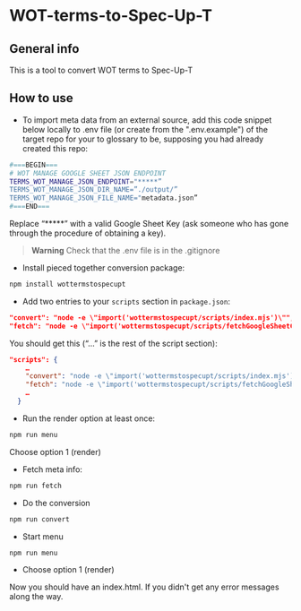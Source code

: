 # WOT-terms-to-Spec-Up-T

## General info

This is a tool to convert WOT terms to Spec-Up-T

## How to use

- To import meta data from an external source, add this code snippet below locally to .env file (or create from the ".env.example") of the target repo for your to glossary to be, supposing you had already created this repo:

```bash
#===BEGIN===
# WOT MANAGE GOOGLE SHEET JSON ENDPOINT
TERMS_WOT_MANAGE_JSON_ENDPOINT="*****”
TERMS_WOT_MANAGE_JSON_DIR_NAME=”./output/”
TERMS_WOT_MANAGE_JSON_FILE_NAME="metadata.json”
#===END===
```

Replace “*****” with a valid Google Sheet Key (ask someone who has gone through the procedure of obtaining a key).

> **Warning**
> Check that the .env file is in the .gitignore

- Install pieced together conversion package:

```bash
npm install wottermstospecupt
```

- Add two entries to your `scripts` section in `package.json`:

```json
"convert": "node -e \"import('wottermstospecupt/scripts/index.mjs')\"",
"fetch": "node -e \"import('wottermstospecupt/scripts/fetchGoogleSheetContent.mjs')\""
```

You should get this (“…” is the rest of the script section):

```json
"scripts": {
    …
    "convert": "node -e \"import('wottermstospecupt/scripts/index.mjs')\"",
    "fetch": "node -e \"import('wottermstospecupt/scripts/fetchGoogleSheetContent.mjs')\""
    …
  }
```

- Run the render option at least once:
  
```bash
npm run menu
```

Choose option 1 (render)

- Fetch meta info:
  
```bash
npm run fetch
```

- Do the conversion

```bash
npm run convert
```

- Start menu

```bash
npm run menu
```

- Choose option 1 (render)

Now you should have an index.html. If you didn't get any error messages along the way.
